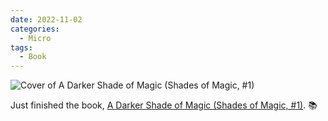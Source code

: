 ```yaml
---
date: 2022-11-02
categories:
  - Micro
tags:
  - Book
---
```


![Cover of A Darker Shade of Magic (Shades of Magic, #1)](https://i.gr-assets.com/images/S/compressed.photo.goodreads.com/books/1400322851l/22055262.jpg)

Just finished the book, [A Darker Shade of Magic (Shades of Magic, #1)](https://www.goodreads.com/review/show/4134248234?utm_medium=api&utm_source=rss). 📚